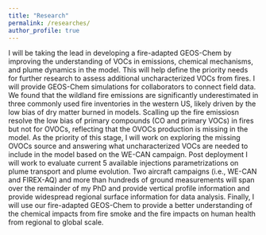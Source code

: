 ```yaml
---
title: "Research"
permalink: /researches/
author_profile: true
---
```

I will be taking the lead in developing a fire-adapted GEOS-Chem by improving the understanding of VOCs in emissions, chemical mechanisms, and plume dynamics in the model. This will help define the priority needs for further research to assess additional uncharacterized VOCs from fires. I will provide GEOS-Chem simulations for collaborators to connect field data. We found that the wildland fire emissions are significantly underestimated in three commonly used fire inventories in the western US, likely driven by the low bias of dry matter burned in models. Scalling up the fire emissiosn resolve the low bias of primary compounds (CO and primary VOCs) in fires but not for OVOCs, reflecting that the OVOCs production is missing in the model. As the priority of this stage, I will work on exploring the missing OVOCs source and answering what uncharacterized VOCs are needed to include in the model based on the WE-CAN campaign. Post deployment I will work to evaluate current 5 available injections parametrizations on plume transport and plume evolution. Two aircraft campaigns (i.e., WE-CAN and FIREX-AQ) and more than hundreds of ground measurements will span over the remainder of my PhD and provide vertical profile information and provide widespread regional surface information for data analysis. Finally, I will use our fire-adapted GEOS-Chem to provide a better understanding of the chemical impacts from fire smoke and the fire impacts on human health from regional to global scale.

